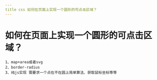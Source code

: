 ```yaml
---
title css 如何在⻚⾯上实现⼀个圆形的可点击区域？
---
```


# 如何在⻚⾯上实现⼀个圆形的可点击区域？

```
1、map+area或者svg
2、border-radius
3、纯js实现 需要求⼀个点在不在圆上简单算法、获取⿏标坐标等等
```